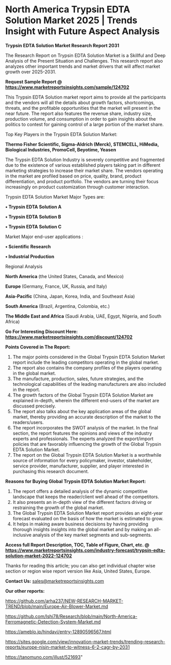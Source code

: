 # North America Trypsin EDTA Solution Market 2025 | Trends Insight with Future Aspect Analysis

<strong>Trypsin EDTA Solution Market Research Report 2031</strong>

The Research Report on Trypsin EDTA Solution Market is a Skillful and Deep Analysis of the Present Situation and Challenges. This research report also analyzes other important trends and market drivers that will affect market growth over 2025-2031.

<strong>Request Sample Report @ <a href=https://www.marketreportsinsights.com/sample/124702>https://www.marketreportsinsights.com/sample/124702</a></strong>

This Trypsin EDTA Solution market report aims to provide all the participants and the vendors will all the details about growth factors, shortcomings, threats, and the profitable opportunities that the market will present in the near future. The report also features the revenue share, industry size, production volume, and consumption in order to gain insights about the politics to contest for gaining control of a large portion of the market share.

Top Key Players in the Trypsin EDTA Solution Market:

<strong>Thermo Fisher Scientific, Sigma-Aldrich (Merck), STEMCELL, HiMedia, Biological Industries, PromoCell, Beyotime, Yeasen</strong>

The Trypsin EDTA Solution Industry is severely competitive and fragmented due to the existence of various established players taking part in different marketing strategies to increase their market share. The vendors operating in the market are profiled based on price, quality, brand, product differentiation, and product portfolio. The vendors are turning their focus increasingly on product customization through customer interaction.

Trypsin EDTA Solution Market Major Types are:

<strong>• Trypsin EDTA Solution A

• Trypsin EDTA Solution B

• Trypsin EDTA Solution C</strong>

Market Major end-user applications :

<strong>• Scientific Research

• Industrial Production</strong>

Regional Analysis

</u><strong><b>North America</b></strong> (the United States, Canada, and Mexico)

<strong><b>Europe </b></strong>(Germany, France, UK, Russia, and Italy)

<strong><b>Asia-Pacific</b></strong> (China, Japan, Korea, India, and Southeast Asia)

<strong><b>South America</b></strong> (Brazil, Argentina, Colombia, etc.)

<strong><b>The Middle East and Africa</b></strong> (Saudi Arabia, UAE, Egypt, Nigeria, and South Africa)

<strong>Go For Interesting Discount Here: <a href=https://www.marketreportsinsights.com/discount/124702>https://www.marketreportsinsights.com/discount/124702</a></strong>

<strong>Points Covered in The Report:</strong>
<ol>
  <li>The major points considered in the Global Trypsin EDTA Solution Market report include the leading competitors operating in the global market.</li>
  <li>The report also contains the company profiles of the players operating in the global market.</li>
  <li>The manufacture, production, sales, future strategies, and the technological capabilities of the leading manufacturers are also included in the report.</li>
  <li>The growth factors of the Global Trypsin EDTA Solution Market are explained in-depth, wherein the different end-users of the market are discussed precisely.</li>
  <li>The report also talks about the key application areas of the global market, thereby providing an accurate description of the market to the readers/users.</li>
  <li>The report incorporates the SWOT analysis of the market. In the final section, the report features the opinions and views of the industry experts and professionals. The experts analyzed the export/import policies that are favorably influencing the growth of the Global Trypsin EDTA Solution Market.</li>
  <li>The report on the Global Trypsin EDTA Solution Market is a worthwhile source of information for every policymaker, investor, stakeholder, service provider, manufacturer, supplier, and player interested in purchasing this research document.</li>
</ol>
<strong>Reasons for Buying Global Trypsin EDTA Solution Market Report:</strong>

<ol>
  <li>The report offers a detailed analysis of the dynamic competitive landscape that keeps the reader/client well ahead of the competitors.</li>
  <li>It also presents an in-depth view of the different factors driving or restraining the growth of the global market.</li>
  <li>The Global Trypsin EDTA Solution Market report provides an eight-year forecast evaluated on the basis of how the market is estimated to grow.</li>
  <li>It helps in making aware business decisions by having providing thorough insights insights into the global market and by making an all-inclusive analysis of the key market segments and sub-segments.</li>
</ol>
<strong>Access full Report Description, TOC, Table of Figure, Chart, etc. @ <a href=https://www.marketreportsinsights.com/industry-forecast/trypsin-edta-solution-market-2022-124702>https://www.marketreportsinsights.com/industry-forecast/trypsin-edta-solution-market-2022-124702</a></strong>


Thanks for reading this article; you can also get individual chapter wise section or region wise report version like Asia, United States, Europe.

<strong>Contact Us:</strong>
sales@marketreportsinsights.com

<strong>Our other reports:</strong>

<a href=https://github.com/arha237/NEW-RESEARCH-MARKET-TREND/blob/main/Europe-Air-Blower-Market.md>https://github.com/arha237/NEW-RESEARCH-MARKET-TREND/blob/main/Europe-Air-Blower-Market.md</a>

<a href=https://github.com/Ishi78/Research/blob/main/North-America-Ferromagnetic-Detection-System-Market.md>https://github.com/Ishi78/Research/blob/main/North-America-Ferromagnetic-Detection-System-Market.md</a>

<a href=https://ameblo.jp/hindavi/entry-12890596567.html>https://ameblo.jp/hindavi/entry-12890596567.html</a>

<a href=https://sites.google.com/view/innovation-market-trends/trending-research-reports/europe-nisin-market-to-witness-6-2-cagr-by-2031>https://sites.google.com/view/innovation-market-trends/trending-research-reports/europe-nisin-market-to-witness-6-2-cagr-by-2031</a>

<a href=https://tanomuno.com/illust/521693>https://tanomuno.com/illust/521693</a>"
